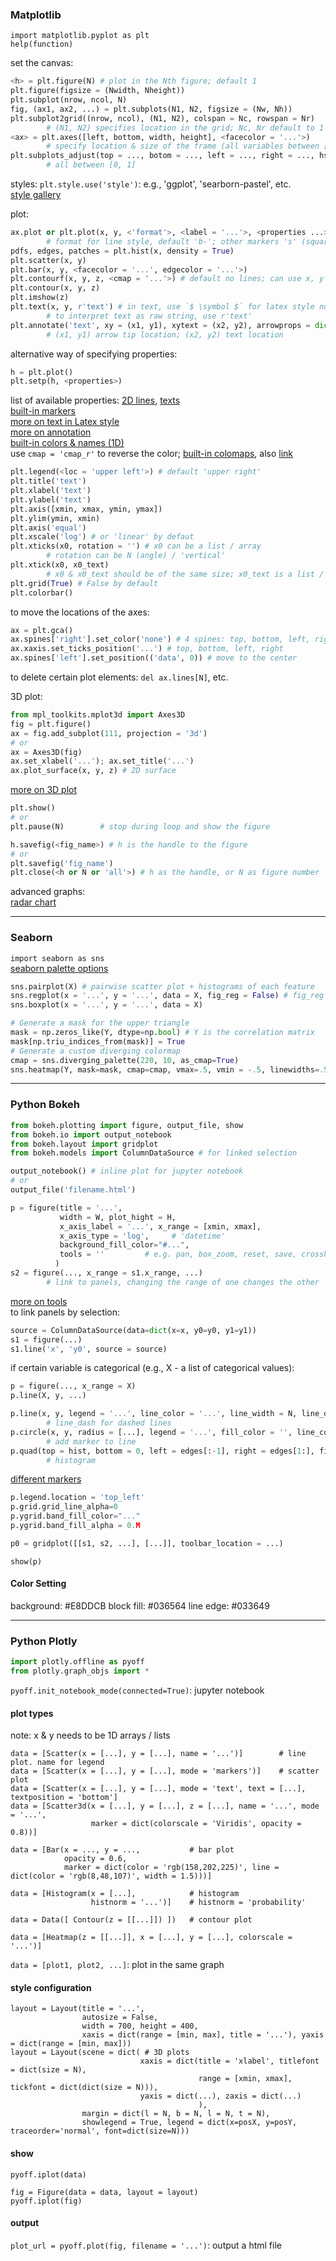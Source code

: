 ### Matplotlib

`import matplotlib.pyplot as plt`  
`help(function)`

set the canvas:
```python
<h> = plt.figure(N) # plot in the Nth figure; default 1
plt.figure(figsize = (Nwidth, Nheight))
plt.subplot(nrow, ncol, N)
fig, (ax1, ax2, ...) = plt.subplots(N1, N2, figsize = (Nw, Nh))
plt.subplot2grid((nrow, ncol), (N1, N2), colspan = Nc, rowspan = Nr)
        # (N1, N2) specifies location in the grid; Nc, Nr default to 1
<ax> = plt.axes([left, bottom, width, height], <facecolor = '...'>)
        # specify location & size of the frame (all variables between [0, 1])  
plt.subplots_adjust(top = ..., botom = ..., left = ..., right = ..., hspace = ..., wspace = ...)
        # all between [0, 1]
```

styles:
`plt.style.use('style')`: e.g., 'ggplot', 'searborn-pastel', etc.  
[style gallery](https://tonysyu.github.io/raw_content/matplotlib-style-gallery/gallery.html)

plot:
```python
ax.plot or plt.plot(x, y, <'format'>, <label = '...'>, <properties ...>) # label for legend;
        # format for line style, default 'b-'; other markers 's' (square), '^' (triangle), 'o'...
pdfs, edges, patches = plt.hist(x, density = True)
plt.scatter(x, y)
plt.bar(x, y, <facecolor = '...', edgecolor = '...'>)
plt.contourf(x, y, z, <cmap = '...'>) # default no lines; can use x, y = np.meshgrid(x0, y0) for easy grid generation
plt.contour(x, y, z)
plt.imshow(z)
plt.text(x, y, r'text') # in text, use `$ \symbol $` for latex style notations
        # to interpret text as raw string, use r'text'
plt.annotate('text', xy = (x1, y1), xytext = (x2, y2), arrowprops = dict(facecolor = '', shrink = N%))
        # (x1, y1) arrow tip location; (x2, y2) text location
```

alternative way of specifying properties:  
```python
h = plt.plot()
plt.setp(h, <properties>)
```
list of available properties: [2D lines](https://matplotlib.org/api/_as_gen/matplotlib.lines.Line2D.html#matplotlib.lines.Line2D), [texts](https://matplotlib.org/users/text_props.html#text-properties)  
[built-in markers](http://matplotlib.org/api/markers_api.html)  
[more on text in Latex style](http://matplotlib.org/users/usetex.html#usetex-tutorial)  
[more on annotation](http://matplotlib.org/users/annotations_guide.html)  
[built-in colors & names (1D)](http://matplotlib.org/2.0.0b4/examples/color/named_colors.html)  
use `cmap = 'cmap_r'` to reverse the color; [built-in colomaps](https://matplotlib.org/examples/color/colormaps_reference.html), also [link](http://matplotlib.org/users/colormaps.html)

```python
plt.legend(<loc = 'upper left'>) # default 'upper right'
plt.title('text')
plt.xlabel('text')
plt.ylabel('text')
plt.axis([xmin, xmax, ymin, ymax])
plt.ylim(ymin, xmin)
plt.axis('equal')
plt.xscale('log') # or 'linear' by defaut
plt.xticks(x0, rotation = '') # x0 can be a list / array
        # rotation can be N (angle) / 'vertical'
plt.xtick(x0, x0_text)
        # x0 & x0_text should be of the same size; x0_text is a list / array of texts
plt.grid(True) # False by default
plt.colorbar()
```

to move the locations of the axes:
```python
ax = plt.gca()
ax.spines['right'].set_color('none') # 4 spines: top, bottom, left, right
ax.xaxis.set_ticks_position('...') # top, bottom, left, right
ax.spines['left'].set_position(('data', 0)) # move to the center
```
to delete certain plot elements: `del ax.lines[N]`, etc.

3D plot:
```python
from mpl_toolkits.mplot3d import Axes3D
fig = plt.figure()
ax = fig.add_subplot(111, projection = '3d')
# or
ax = Axes3D(fig)
ax.set_xlabel('...'); ax.set_title('...')
ax.plot_surface(x, y, z) # 2D surface
```
[more on 3D plot](http://www.scipy-lectures.org/packages/3d_plotting/index.html#mayavi-label)

```python
plt.show()
# or
plt.pause(N)        # stop during loop and show the figure
```

```python
h.savefig(<fig_name>) # h is the handle to the figure
# or
plt.savefig('fig_name')
plt.close(<h or N or 'all'>) # h as the handle, or N as figure number
```

advanced graphs:  
[radar chart](http://matplotlib.org/examples/api/radar_chart.html)

---

### Seaborn

`import seaborn as sns`  
[seaborn palette options](https://seaborn.pydata.org/generated/seaborn.color_palette.html#seaborn.color_palette)

```python
sns.pairplot(X) # pairwise scatter plot + histograms of each feature
sns.regplot(x = '...', y = '...', data = X, fig_reg = False) # fig_reg default True - regression
sns.boxplot(x = '...', y = '...', data = X)
```

```python
# Generate a mask for the upper triangle
mask = np.zeros_like(Y, dtype=np.bool) # Y is the correlation matrix
mask[np.triu_indices_from(mask)] = True
# Generate a custom diverging colormap
cmap = sns.diverging_palette(220, 10, as_cmap=True)
sns.heatmap(Y, mask=mask, cmap=cmap, vmax=.5, vmin = -.5, linewidths=.5, square=True, cbar_kws={"shrink": .5})
```

---

### Python Bokeh

```python
from bokeh.plotting import figure, output_file, show
from bokeh.io import output_notebook
from bokeh.layout import gridplot
from bokeh.models import ColumnDataSource # for linked selection
```

```python
output_notebook() # inline plot for jupyter notebook  
# or
output_file('filename.html')
```

```python
p = figure(title = '...',
           width = W, plot_hight = H,
           x_axis_label = '...', x_range = [xmin, xmax],
           x_axis_type = 'log',     # 'datetime'
           background_fill_color="#...",
           tools = ''         # e.g. pan, box_zoom, reset, save, crosshair, box_select
          )
s2 = figure(..., x_range = s1.x_range, ...)
        # link to panels, changing the range of one changes the other
```
[more on tools](https://bokeh.pydata.org/en/latest/docs/user_guide/tools.html)  
to link panels by selection:
```python
source = ColumnDataSource(data=dict(x=x, y0=y0, y1=y1))
s1 = figure(...)
s1.line('x', 'y0', source = source)
```
if certain variable is categorical (e.g., X - a list of categorical values):
```python
p = figure(..., x_range = X)
p.line(X, y, ...)
```

```python
p.line(x, y, legend = '...', line_color = '...', line_width = N, line_dash = 'N N')
        # line_dash for dashed lines
p.circle(x, y, radius = [...], legend = '...', fill_color = '', line_color = '...', fill_alpha = 0.M, size = N)
        # add marker to line
p.quad(top = hist, bottom = 0, left = edges[:-1], right = edges[1:], fill_color="#...", line_color="#...")
        # histogram
```
[different markers](https://bokeh.pydata.org/en/latest/docs/user_guide/plotting.html#scatter-markers)

```python
p.legend.location = 'top_left'
p.grid.grid_line_alpha=0
p.ygrid.band_fill_color="..."
p.ygrid.band_fill_alpha = 0.M
```

```python
p0 = gridplot([[s1, s2, ...], [...]], toolbar_location = ...)
```

`show(p)`

#### Color Setting
background: #E8DDCB
block fill: #036564
line edge: #033649

---

### Python Plotly

```python
import plotly.offline as pyoff
from plotly.graph_objs import *
```

`pyoff.init_notebook_mode(connected=True)`: jupyter notebook

#### plot types

note: x & y needs to be 1D arrays / lists

```
data = [Scatter(x = [...], y = [...], name = '...')]        # line plot. name for legend
data = [Scatter(x = [...], y = [...], mode = 'markers')]    # scatter plot
data = [Scatter(x = [...], y = [...], mode = 'text', text = [...], textposition = 'bottom']
data = [Scatter3d(x = [...], y = [...], z = [...], name = '...', mode = '...',
                  marker = dict(colorscale = 'Viridis', opacity = 0.8))]
```

```
data = [Bar(x = ..., y = ...,           # bar plot
            opacity = 0.6,
            marker = dict(color = 'rgb(158,202,225)', line = dict(color = 'rgb(8,48,107)', width = 1.5)))]
```

```
data = [Histogram(x = [...],            # histogram
                  histnorm = '...')]    # histnorm = 'probability'
```

```
data = Data([ Contour(z = [[...]]) ])   # contour plot
```

```
data = [Heatmap(z = [[...]], x = [...], y = [...], colorscale = '...')]
```

`data = [plot1, plot2, ...]`: plot in the same graph

#### style configuration

```
layout = Layout(title = '...',
                autosize = False,
                width = 700, height = 400,
                xaxis = dict(range = [min, max], title = '...'), yaxis = dict(range = [min, max]))
layout = Layout(scene = dict( # 3D plots
                             xaxis = dict(title = 'xlabel', titlefont = dict(size = N), 
                                          range = [xmin, xmax], tickfont = dict(dict(size = N))),
                             yaxis = dict(...), zaxis = dict(...)
                                          ),
                margin = dict(l = N, b = N, l = N, t = N),
                showlegend = True, legend = dict(x=posX, y=posY, traceorder='normal', font=dict(size=N)))
```

#### show

`pyoff.iplot(data)`

```
fig = Figure(data = data, layout = layout)
pyoff.iplot(fig)
```

#### output
`plot_url = pyoff.plot(fig, filename = '...')`: output a html file

